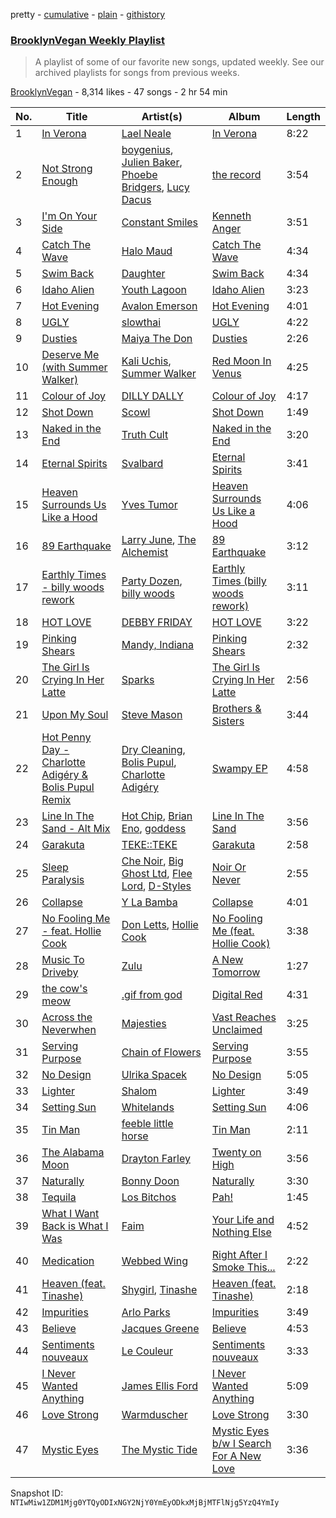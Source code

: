 pretty - [cumulative](/playlists/cumulative/0ZQcCFqc1ziBiC1fvrrbsT.md) - [plain](/playlists/plain/0ZQcCFqc1ziBiC1fvrrbsT) - [githistory](https://github.githistory.xyz/mackorone/spotify-playlist-archive/blob/main/playlists/plain/0ZQcCFqc1ziBiC1fvrrbsT)

### [BrooklynVegan Weekly Playlist](https://open.spotify.com/playlist/0ZQcCFqc1ziBiC1fvrrbsT)

> A playlist of some of our favorite new songs, updated weekly\. See our archived playlists for songs from previous weeks.

[BrooklynVegan](https://open.spotify.com/user/brooklynvegan) - 8,314 likes - 47 songs - 2 hr 54 min

| No. | Title | Artist(s) | Album | Length |
|---|---|---|---|---|
| 1 | [In Verona](https://open.spotify.com/track/48AYk6vWaEy0Cu0NRjIi1i) | [Lael Neale](https://open.spotify.com/artist/7mi56yFiPlaLW2PtsZnoWF) | [In Verona](https://open.spotify.com/album/6Joy1LZM96Xr1nwRVeIDMX) | 8:22 |
| 2 | [Not Strong Enough](https://open.spotify.com/track/72GNW1xKoi5BAhMYAW6e7e) | [boygenius](https://open.spotify.com/artist/1hLiboQ98IQWhpKeP9vRFw), [Julien Baker](https://open.spotify.com/artist/12zbUHbPHL5DGuJtiUfsip), [Phoebe Bridgers](https://open.spotify.com/artist/1r1uxoy19fzMxunt3ONAkG), [Lucy Dacus](https://open.spotify.com/artist/07D1Bjaof0NFlU32KXiqUP) | [the record](https://open.spotify.com/album/3ChFT9NdwI13XCF2Bs0aaq) | 3:54 |
| 3 | [I'm On Your Side](https://open.spotify.com/track/33gmRGknYdV1qynxP4SJOx) | [Constant Smiles](https://open.spotify.com/artist/5QNbh0ZAR2vNr8KwnQDBGH) | [Kenneth Anger](https://open.spotify.com/album/34FmvWYu4GGW5IRjpWdUfV) | 3:51 |
| 4 | [Catch The Wave](https://open.spotify.com/track/4JB4L6utCief7z1JM9GLf3) | [Halo Maud](https://open.spotify.com/artist/6PXvOmtayxXQNE9stTpRMs) | [Catch The Wave](https://open.spotify.com/album/2CxNHUHV4b6Isq3vuwlx5Y) | 4:34 |
| 5 | [Swim Back](https://open.spotify.com/track/5jOKm7AO3CYs79nRi03BIj) | [Daughter](https://open.spotify.com/artist/46CitWgnWrvF9t70C2p1Me) | [Swim Back](https://open.spotify.com/album/4oAb0GaGkYtX3N9h89FpKt) | 4:34 |
| 6 | [Idaho Alien](https://open.spotify.com/track/7rFf9Pj2Td5lckif90QQkP) | [Youth Lagoon](https://open.spotify.com/artist/1Z2KInfSmPOzAIYyiaXeti) | [Idaho Alien](https://open.spotify.com/album/7734YWKxouZ4bqar1pn8uY) | 3:23 |
| 7 | [Hot Evening](https://open.spotify.com/track/7l7tXEWUMfW5m5AE8vPfOB) | [Avalon Emerson](https://open.spotify.com/artist/4yrO1N273PlTaixa4BNwBz) | [Hot Evening](https://open.spotify.com/album/7IZ79nalZzDtQhgtCR4Dp1) | 4:01 |
| 8 | [UGLY](https://open.spotify.com/track/3LhHEpPAIYn0o4R13FAJ7g) | [slowthai](https://open.spotify.com/artist/3r1XkJ7vCs8kHBSzGvPLdP) | [UGLY](https://open.spotify.com/album/0zKG6mYOsobBuhlBqgnGRs) | 4:22 |
| 9 | [Dusties](https://open.spotify.com/track/7kswp4MJqT6Ts9P0iVL3kg) | [Maiya The Don](https://open.spotify.com/artist/6S6u5pS5ywg7rv50rhpobQ) | [Dusties](https://open.spotify.com/album/07gLKffRhrhVRpgkqN6K28) | 2:26 |
| 10 | [Deserve Me \(with Summer Walker\)](https://open.spotify.com/track/0vQffWKfl0JyRqtdoZINEM) | [Kali Uchis](https://open.spotify.com/artist/1U1el3k54VvEUzo3ybLPlM), [Summer Walker](https://open.spotify.com/artist/57LYzLEk2LcFghVwuWbcuS) | [Red Moon In Venus](https://open.spotify.com/album/5OZ44LaqZbpP3m9B3oT8br) | 4:25 |
| 11 | [Colour of Joy](https://open.spotify.com/track/3FBSKklj1VepLcRQwzK6BP) | [DILLY DALLY](https://open.spotify.com/artist/6HcTkJKjlZEJgv3fR4CJCS) | [Colour of Joy](https://open.spotify.com/album/2D45MlTdFpvo2WGb7YxzLN) | 4:17 |
| 12 | [Shot Down](https://open.spotify.com/track/6rvlbf5Rle9exopdtBY3cL) | [Scowl](https://open.spotify.com/artist/6hW33nVHPElaXuG2hQ0QOp) | [Shot Down](https://open.spotify.com/album/25RwbMetO9mwESyZvfIRAB) | 1:49 |
| 13 | [Naked in the End](https://open.spotify.com/track/0ZoDfyQFRUQ9X2OQD3m8Fo) | [Truth Cult](https://open.spotify.com/artist/3idKv5QWykt5CeMmgogMMh) | [Naked in the End](https://open.spotify.com/album/29l32OPfEcMc5Rzp0Jc31O) | 3:20 |
| 14 | [Eternal Spirits](https://open.spotify.com/track/3zVetDLyqgT4krYw2XwbAg) | [Svalbard](https://open.spotify.com/artist/2HLQr8aUMombMeuIEDv6wA) | [Eternal Spirits](https://open.spotify.com/album/2CGi1wwbqcwqVdfBpD7rQb) | 3:41 |
| 15 | [Heaven Surrounds Us Like a Hood](https://open.spotify.com/track/3nEGqUkkHyrDE9od2Uh2FM) | [Yves Tumor](https://open.spotify.com/artist/0qu422H5MOoQxGjd4IzHbS) | [Heaven Surrounds Us Like a Hood](https://open.spotify.com/album/5t7N8dFT1XvMnDekrjfHkb) | 4:06 |
| 16 | [89 Earthquake](https://open.spotify.com/track/60QgT3PndeEDhdteZfqXGv) | [Larry June](https://open.spotify.com/artist/1grN0519h2zYqpRtYbDZAl), [The Alchemist](https://open.spotify.com/artist/0eVyjRhzZKke2KFYTcDkeu) | [89 Earthquake](https://open.spotify.com/album/5cbiVwhOtdorDA5YVPyclL) | 3:12 |
| 17 | [Earthly Times \- billy woods rework](https://open.spotify.com/track/13xE4sseIp2FSqcHWdQOBK) | [Party Dozen](https://open.spotify.com/artist/5LeiYFiAx31mpoPKxdOLOm), [billy woods](https://open.spotify.com/artist/39vtb2iiz3079nqfL5nfFc) | [Earthly Times \(billy woods rework\)](https://open.spotify.com/album/5HsBVXVIgCoQ2AnliVyUPE) | 3:11 |
| 18 | [HOT LOVE](https://open.spotify.com/track/6noQPfjf7zxsDmBQrGQTcG) | [DEBBY FRIDAY](https://open.spotify.com/artist/5lofelrRCFBwzTF616hSx4) | [HOT LOVE](https://open.spotify.com/album/2joK8oAD67X0v9VEOaWBap) | 3:22 |
| 19 | [Pinking Shears](https://open.spotify.com/track/6BmSadZ6lheyXJTCAAoz8S) | [Mandy, Indiana](https://open.spotify.com/artist/2nDJxXJ7PtW7eLpFXcGH3u) | [Pinking Shears](https://open.spotify.com/album/5guHsw12TTqCttHzUTYh7b) | 2:32 |
| 20 | [The Girl Is Crying In Her Latte](https://open.spotify.com/track/2tSQLJEofFdWIHSks5p0ii) | [Sparks](https://open.spotify.com/artist/7pwjGKaqnfkvS7eQbHaqyH) | [The Girl Is Crying In Her Latte](https://open.spotify.com/album/1LlGhrbx2dgyTR8vGXpszz) | 2:56 |
| 21 | [Upon My Soul](https://open.spotify.com/track/1E1MGS38KymkCJOENDPWlf) | [Steve Mason](https://open.spotify.com/artist/4ieS1hHc74D9RXhkyoriDU) | [Brothers & Sisters](https://open.spotify.com/album/6TraNOBSSA3snFw5gtbwwt) | 3:44 |
| 22 | [Hot Penny Day \- Charlotte Adigéry & Bolis Pupul Remix](https://open.spotify.com/track/6jeT5uUwvSH0flS5nnm5mF) | [Dry Cleaning](https://open.spotify.com/artist/7DlD7rLG9MKuvXtTeACzkO), [Bolis Pupul](https://open.spotify.com/artist/0dSnTqwXok006MwsjjlzUl), [Charlotte Adigéry](https://open.spotify.com/artist/0h1gX589xBKUCijeC8Bewy) | [Swampy EP](https://open.spotify.com/album/1VmrTROTocJs7TChmovroz) | 4:58 |
| 23 | [Line In The Sand \- Alt Mix](https://open.spotify.com/track/5vr6LNQOg2Ns0kTRF0vxQ3) | [Hot Chip](https://open.spotify.com/artist/37uLId6Z5ZXCx19vuruvv5), [Brian Eno](https://open.spotify.com/artist/7MSUfLeTdDEoZiJPDSBXgi), [goddess](https://open.spotify.com/artist/2UgwBiqMsWyiPeqv4Ed3pi) | [Line In The Sand](https://open.spotify.com/album/20BFfzO2b1Swuq5cBThsW0) | 3:56 |
| 24 | [Garakuta](https://open.spotify.com/track/6YshcqmnTv2PZQIcpULXql) | [TEKE::TEKE](https://open.spotify.com/artist/2muMdTToIY0P9819HvSYyu) | [Garakuta](https://open.spotify.com/album/1YXVCWVeFjXN9vDjH8Uark) | 2:58 |
| 25 | [Sleep Paralysis](https://open.spotify.com/track/0LjvZHv3JwuiFMpDh3gMKZ) | [Che Noir](https://open.spotify.com/artist/6fXIxRAaELsPMPhSkuV54J), [Big Ghost Ltd](https://open.spotify.com/artist/2ImVXJxagzYSK38S6qGBJ5), [Flee Lord](https://open.spotify.com/artist/3I6neO2jiyMa8arh6JBe7e), [D\-Styles](https://open.spotify.com/artist/0Xqx5Wr906GcxJnRNOCPSr) | [Noir Or Never](https://open.spotify.com/album/5TdTrWuj8y47xbr0is4BZI) | 2:55 |
| 26 | [Collapse](https://open.spotify.com/track/0SoJxJYfdLeHgvPTWYI3fs) | [Y La Bamba](https://open.spotify.com/artist/6eb2gxfoBSQhmDYkQKz93b) | [Collapse](https://open.spotify.com/album/6eSdoROgObPRJLM0h31pso) | 4:01 |
| 27 | [No Fooling Me \- feat\. Hollie Cook](https://open.spotify.com/track/45BbpLA4PZ61ORU6X4Hw8E) | [Don Letts](https://open.spotify.com/artist/79UXgdUqtyrIIAzgGzGkAa), [Hollie Cook](https://open.spotify.com/artist/1fwuUuFbqXJx3B17PUhFCE) | [No Fooling Me \(feat\. Hollie Cook\)](https://open.spotify.com/album/5IgaLVQ9bsK7yNAxqpsstH) | 3:38 |
| 28 | [Music To Driveby](https://open.spotify.com/track/18Vktvjqe3stWJAFFZ2DZE) | [Zulu](https://open.spotify.com/artist/38tO9pZm2G0JjANgRFvC1a) | [A New Tomorrow](https://open.spotify.com/album/5r3VG2Pl6fQdDKDQH3tZzZ) | 1:27 |
| 29 | [the cow's meow](https://open.spotify.com/track/64WsfNseViafQlXDMNjLXl) | [.gif from god](https://open.spotify.com/artist/4qVaCnGWlXCy5IP1nNVlT5) | [Digital Red](https://open.spotify.com/album/4MKPtDUmnLcgoQ6246FuiC) | 4:31 |
| 30 | [Across the Neverwhen](https://open.spotify.com/track/2RqxsznsOfDkpZWmKkwpn8) | [Majesties](https://open.spotify.com/artist/6ltmynMmgIUOQiL4eHlHyo) | [Vast Reaches Unclaimed](https://open.spotify.com/album/74fPoPJnStFBtkXFa34Q1Q) | 3:25 |
| 31 | [Serving Purpose](https://open.spotify.com/track/2cP9AMllAeKuXvFj40yVO6) | [Chain of Flowers](https://open.spotify.com/artist/1C0HvFlA0EhQ1mTGMRdvV6) | [Serving Purpose](https://open.spotify.com/album/3yXULDzyxtp5LCIb5oUGWs) | 3:55 |
| 32 | [No Design](https://open.spotify.com/track/6HSAEASbt47otXTgkNrdVh) | [Ulrika Spacek](https://open.spotify.com/artist/07vC6cutbett8UknXnqxsu) | [No Design](https://open.spotify.com/album/4eclSwOTiiqyn6ipycIwLm) | 5:05 |
| 33 | [Lighter](https://open.spotify.com/track/5lH1mO5lH5caOHgQp1TVqh) | [Shalom](https://open.spotify.com/artist/5CgUSK3nZJAv90N00E6gj5) | [Lighter](https://open.spotify.com/album/6GVNXbTzuaLtNX8AkbFIbr) | 3:49 |
| 34 | [Setting Sun](https://open.spotify.com/track/2kxYruKDUXIR8r6zM9R6Vc) | [Whitelands](https://open.spotify.com/artist/4B9oWJTIts1eOPLGKy4mro) | [Setting Sun](https://open.spotify.com/album/2orPOEchq5QEkST5CzwHgc) | 4:06 |
| 35 | [Tin Man](https://open.spotify.com/track/1BYmpDprZGuCfuZolqwuk9) | [feeble little horse](https://open.spotify.com/artist/2GJa7lPCjAB1rKXptXrfy8) | [Tin Man](https://open.spotify.com/album/2zcAU1ZzOSw5c7islwbVZP) | 2:11 |
| 36 | [The Alabama Moon](https://open.spotify.com/track/2R9tFAm4UR2tvwXsCBQd2Y) | [Drayton Farley](https://open.spotify.com/artist/05o2ENqv0CV8aD6BWKEaBD) | [Twenty on High](https://open.spotify.com/album/7qAjWqcitYncXKTZzOAFQo) | 3:56 |
| 37 | [Naturally](https://open.spotify.com/track/5k2BFQUqsA6SNZWjlkhMey) | [Bonny Doon](https://open.spotify.com/artist/0AL8XXRh7fUrHAMLoDv9rn) | [Naturally](https://open.spotify.com/album/3cwDkFlYb6yfJdF1SXKoHK) | 3:30 |
| 38 | [Tequila](https://open.spotify.com/track/3PuPuqIJFkDHskgjzLgjo7) | [Los Bitchos](https://open.spotify.com/artist/07b9qW7pabKGO29JPWXn9m) | [Pah!](https://open.spotify.com/album/0euY5M3b7Uc4WkG7yGbjNz) | 1:45 |
| 39 | [What I Want Back is What I Was](https://open.spotify.com/track/3vxoUlkfQa1CISnmbvU4yi) | [Faim](https://open.spotify.com/artist/2SKeAT5LxxwHV11Ekf0ZaF) | [Your Life and Nothing Else](https://open.spotify.com/album/5a9mUwKtAmqbra45yzTzNo) | 4:52 |
| 40 | [Medication](https://open.spotify.com/track/4WFjp4EEmScRkNSiAsrEj1) | [Webbed Wing](https://open.spotify.com/artist/5WtT8OzAjn0fJ6tondvHrI) | [Right After I Smoke This...](https://open.spotify.com/album/2pvRSA7JQIgKa1lAvruUlB) | 2:22 |
| 41 | [Heaven \(feat\. Tinashe\)](https://open.spotify.com/track/2DocffKfDso8efpWPOYTvI) | [Shygirl](https://open.spotify.com/artist/3M3wTTCDwicRubwMyHyEDy), [Tinashe](https://open.spotify.com/artist/0NIIxcxNHmOoyBx03SfTCD) | [Heaven \(feat\. Tinashe\)](https://open.spotify.com/album/6KgSP1vLwIc3xBI7hUTrly) | 2:18 |
| 42 | [Impurities](https://open.spotify.com/track/0yUpBx2Y5KwzENVCshSy3M) | [Arlo Parks](https://open.spotify.com/artist/4kIwETcbpuFgRukE8o7Opx) | [Impurities](https://open.spotify.com/album/4bN7xco6FT5lDwmBcZ18tP) | 3:49 |
| 43 | [Believe](https://open.spotify.com/track/302cIFXJZGLRIWMN4Ri91S) | [Jacques Greene](https://open.spotify.com/artist/0ygIgsjUzKivFgxgjQ9iV9) | [Believe](https://open.spotify.com/album/6lKhWjcrdFVgW1WtfsIEFK) | 4:53 |
| 44 | [Sentiments nouveaux](https://open.spotify.com/track/5Gf05sJ1T2JPaclXS1GK71) | [Le Couleur](https://open.spotify.com/artist/0ChUTSO3tfQSVKMOpWkCJy) | [Sentiments nouveaux](https://open.spotify.com/album/3mgWiKYNpcaaESQCp8SKqH) | 3:33 |
| 45 | [I Never Wanted Anything](https://open.spotify.com/track/7DdmmRIReewf1vs0xyVjnV) | [James Ellis Ford](https://open.spotify.com/artist/4rzx4iwzF4sCJns8pelK55) | [I Never Wanted Anything](https://open.spotify.com/album/5SO1J79k1sQO8t5rtphxUX) | 5:09 |
| 46 | [Love Strong](https://open.spotify.com/track/04EBJzuK2KcDe313CMu7xP) | [Warmduscher](https://open.spotify.com/artist/1CWwXncu9sk7EIdbvqcquR) | [Love Strong](https://open.spotify.com/album/13qEgm8437K93kFeiiCglW) | 3:30 |
| 47 | [Mystic Eyes](https://open.spotify.com/track/0BZQtyiLWkIzC7LS4h1bu6) | [The Mystic Tide](https://open.spotify.com/artist/4y2IIhnYqc8gafVnimkBPp) | [Mystic Eyes b/w I Search For A New Love](https://open.spotify.com/album/6ICTZkOYOpwOTZa1TgHRiP) | 3:36 |

Snapshot ID: `NTIwMiw1ZDM1Mjg0YTQyODIxNGY2NjY0YmEyODkxMjBjMTFlNjg5YzQ4YmIy`

